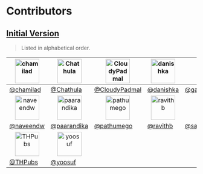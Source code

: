 # Contributors

## [Initial Version](<(https://github.com/reliefsupports/reliefsupports.org-v1)>)

> Listed in alphabetical order.

| <center><a href="https://github.com/chamilad"><img src="https://avatars1.githubusercontent.com/u/505989?s=460&v=4" title="chamilad" width="64" height="64"></a></center>  | <center><a href="https://github.com/Chathula"><img src="https://avatars0.githubusercontent.com/u/4932296?s=460&v=4" title="Chathula" width="64" height="64"></a></center>     | <center><a href="https://github.com/CloudyPadmal"><img src="https://avatars2.githubusercontent.com/u/14261304?s=460&v=4" title="CloudyPadmal" width="64" height="64"></a></center> | <center><a href="https://github.com/danishka"><img src="https://avatars1.githubusercontent.com/u/178024?s=460&v=4" title="danishka" width="64" height="64"></a></center> | <center><a href="https://github.com/gayanhewa"><img src="https://avatars3.githubusercontent.com/u/1681406?s=460&v=4" title="gayanhewa" width="64" height="64"></a></center>              | <center><a href="https://github.com/ishanthilina"><img src="https://avatars3.githubusercontent.com/u/1255117?s=460&v=4" title="ishanthilina" width="64" height="64"></a></center> | <center><a href="https://github.com/isuru4lk"><img src="https://avatars0.githubusercontent.com/u/8480671?s=460&v=4" title="isuru4lk" width="64" height="64"></a></center>     |
| ------------------------------------------------------------------------------------------------------------------------------------------------------------------------- | ----------------------------------------------------------------------------------------------------------------------------------------------------------------------------- | ---------------------------------------------------------------------------------------------------------------------------------------------------------------------------------- | ------------------------------------------------------------------------------------------------------------------------------------------------------------------------ | ---------------------------------------------------------------------------------------------------------------------------------------------------------------------------------------- | --------------------------------------------------------------------------------------------------------------------------------------------------------------------------------- | ----------------------------------------------------------------------------------------------------------------------------------------------------------------------------- |
| [@chamilad](https://github.com/chamilad)                                                                                                                                  | [@Chathula](https://github.com/Chathula)                                                                                                                                      | [@CloudyPadmal](https://github.com/CloudyPadmal)                                                                                                                                   | [@danishka](https://github.com/danishka)                                                                                                                                 | [@gayanhewa](https://github.com/gayanhewa)                                                                                                                                               | [@ishanthilina](https://github.com/ishanthilina)                                                                                                                                  | [@isuru4lk](https://github.com/isuru4lk)                                                                                                                                      |
| <center><a href="https://github.com/naveendw"><img src="https://avatars2.githubusercontent.com/u/8107320?s=460&v=4" title="naveendw" width="64" height="64"></a></center> | <center><a href="https://github.com/paarandika"><img src="https://avatars3.githubusercontent.com/u/6725097?s=460&v=4" title="paarandika" width="64" height="64"></a></center> | <center><a href="https://github.com/pathumego"><img src="https://avatars2.githubusercontent.com/u/6846609?s=460&v=4" title="pathumego" width="64" height="64"></a></center>        | <center><a href="https://github.com/ravithb"><img src="https://avatars1.githubusercontent.com/u/6752640?s=460&v=4" title="ravithb" width="64" height="64"></a></center>  | <center><a href="https://github.com/sathindukavneth"><img src="https://avatars0.githubusercontent.com/u/11785398?s=460&v=4" title="sathindukavneth" width="64" height="64"></a></center> | <center><a href="https://github.com/Shashika"><img src="https://avatars0.githubusercontent.com/u/1336934?s=460&v=4" title="Shashika" width="64" height="64"></a></center>         | <center><a href="https://github.com/thinkholic"><img src="https://avatars2.githubusercontent.com/u/1164024?s=460&v=4" title="thinkholic" width="64" height="64"></a></center> |
| [@naveendw](https://github.com/naveendw)                                                                                                                                  | [@paarandika](https://github.com/paarandika)                                                                                                                                  | [@pathumego](https://github.com/pathumego)                                                                                                                                         | [@ravithb](https://github.com/ravithb)                                                                                                                                   | [@sathindukavneth](https://github.com/sathindukavneth)                                                                                                                                   | [@Shashika](https://github.com/Shashika)                                                                                                                                          | [@thinkholic](https://github.com/thinkholic)                                                                                                                                  |
| <center><a href="https://github.com/THPubs"><img src="https://avatars2.githubusercontent.com/u/1212023?s=400&v=4" title="THPubs" width="64" height="64"></a></center>     | <center><a href="https://github.com/yoosuf"><img src="https://avatars0.githubusercontent.com/u/64164?s=460&v=4" title="yoosuf" width="64" height="64"></a></center>           |                                                                                                                                                                                    |                                                                                                                                                                          |                                                                                                                                                                                          |                                                                                                                                                                                   |                                                                                                                                                                               |
| [@THPubs](https://github.com/THPubs)                                                                                                                                      | [@yoosuf](https://github.com/yoosuf)                                                                                                                                          |                                                                                                                                                                                    |                                                                                                                                                                          |                                                                                                                                                                                          |                                                                                                                                                                                   |                                                                                                                                                                               |

